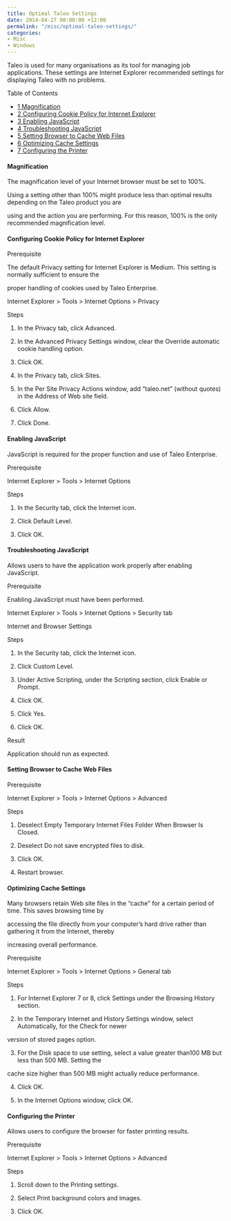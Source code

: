 ```yaml
---
title: Optimal Taleo Settings
date: 2014-04-27 00:00:00 +12:00
permalink: "/misc/optimal-taleo-settings/"
categories:
- Misc
- Windows
---
```


<p class="Style1">
  Taleo is used for many organisations as its tool for managing job applications. These settings are Internet Explorer recommended settings for displaying Taleo with no problems.
</p>

<div id="toc_container" class="no_bullets">
  <p class="toc_title">
    Table of Contents
  </p>
  
  <ul class="toc_list">
    <li>
      <a href="#Magnification"><span class="toc_number toc_depth_1">1</span> Magnification</a>
    </li>
    <li>
      <a href="#Configuring_Cookie_Policy_for_Internet_Explorer"><span class="toc_number toc_depth_1">2</span> Configuring Cookie Policy for Internet Explorer</a>
    </li>
    <li>
      <a href="#Enabling_JavaScript"><span class="toc_number toc_depth_1">3</span> Enabling JavaScript</a>
    </li>
    <li>
      <a href="#Troubleshooting_JavaScript"><span class="toc_number toc_depth_1">4</span> Troubleshooting JavaScript</a>
    </li>
    <li>
      <a href="#Setting_Browser_to_Cache_Web_Files"><span class="toc_number toc_depth_1">5</span> Setting Browser to Cache Web Files</a>
    </li>
    <li>
      <a href="#Optimizing_Cache_Settings"><span class="toc_number toc_depth_1">6</span> Optimizing Cache Settings</a>
    </li>
    <li>
      <a href="#Configuring_the_Printer"><span class="toc_number toc_depth_1">7</span> Configuring the Printer</a>
    </li>
  </ul>
</div>

#### <span id="Magnification">Magnification</span>

The magnification level of your Internet browser must be set to 100%.
  
Using a setting other than 100% might produce less than optimal results depending on the Taleo product you are
  
using and the action you are performing. For this reason, 100% is the only recommended magnification level.

#### <span id="Configuring_Cookie_Policy_for_Internet_Explorer">Configuring Cookie Policy for Internet Explorer</span>

Prerequisite
  
The default Privacy setting for Internet Explorer is Medium. This setting is normally sufficient to ensure the
  
proper handling of cookies used by Taleo Enterprise.
  
Internet Explorer > Tools > Internet Options > Privacy
  
Steps
  
1. In the Privacy tab, click Advanced.
  
2. In the Advanced Privacy Settings window, clear the Override automatic cookie handling option.
  
3. Click OK.
  
4. In the Privacy tab, click Sites.
  
5. In the Per Site Privacy Actions window, add &#8220;taleo.net&#8221; (without quotes) in the Address of Web site field.
  
6. Click Allow.
  
7. Click Done.

#### <span id="Enabling_JavaScript">Enabling JavaScript</span>

JavaScript is required for the proper function and use of Taleo Enterprise.
  
Prerequisite
  
Internet Explorer > Tools > Internet Options
  
Steps
  
1. In the Security tab, click the Internet icon.
  
2. Click Default Level.
  
3. Click OK.

#### <span id="Troubleshooting_JavaScript">Troubleshooting JavaScript</span>

Allows users to have the application work properly after enabling JavaScript.
  
Prerequisite
  
Enabling JavaScript must have been performed.
  
Internet Explorer > Tools > Internet Options > Security tab
  
Internet and Browser Settings

Steps
  
1. In the Security tab, click the Internet icon.
  
2. Click Custom Level.
  
3. Under Active Scripting, under the Scripting section, click Enable or Prompt.
  
4. Click OK.
  
5. Click Yes.
  
6. Click OK.
  
Result
  
Application should run as expected.

#### <span id="Setting_Browser_to_Cache_Web_Files">Setting Browser to Cache Web Files</span>

Prerequisite
  
Internet Explorer > Tools > Internet Options > Advanced
  
Steps
  
1. Deselect Empty Temporary Internet Files Folder When Browser Is Closed.
  
2. Deselect Do not save encrypted files to disk.
  
3. Click OK.
  
4. Restart browser.

#### <span id="Optimizing_Cache_Settings">Optimizing Cache Settings</span>

Many browsers retain Web site files in the “cache” for a certain period of time. This saves browsing time by
  
accessing the file directly from your computer&#8217;s hard drive rather than gathering it from the Internet, thereby
  
increasing overall performance.
  
Prerequisite
  
Internet Explorer > Tools > Internet Options > General tab
  
Steps
  
1. For Internet Explorer 7 or 8, click Settings under the Browsing History section.
  
2. In the Temporary Internet and History Settings window, select Automatically, for the Check for newer
  
version of stored pages option.
  
3. For the Disk space to use setting, select a value greater than100 MB but less than 500 MB. Setting the
  
cache size higher than 500 MB might actually reduce performance.
  
4. Click OK.
  
5. In the Internet Options window, click OK.

#### <span id="Configuring_the_Printer">Configuring the Printer</span>

Allows users to configure the browser for faster printing results.
  
Prerequisite
  
Internet Explorer > Tools > Internet Options > Advanced
  
Steps
  
1. Scroll down to the Printing settings.
  
2. Select Print background colors and images.
  
3. Click OK.
